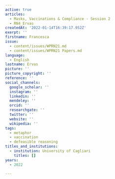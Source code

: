 ```yaml
---
active: true
articles:
  - Masks, Vaccinations & Compliance - Session 2
  - RN4_Ervas
createdAt: '2022-01-14T16:39:17.952Z'
exerpt: ''
firstname: Francesca
issue:
  - content/issues/WPRN21.md
  - content/issues/WPRN21 Papers.md
language:
  - English
lastname: Ervas
picture: ''
picture_copyright: ''
reference: ''
social_channels:
  google_scholar: ''
  instagram: ''
  linkedin: ''
  mendeley: ''
  orcid: ''
  researchgate: ''
  twitter: ''
  website: ''
  wikipedia: ''
tags:
  - metaphor
  - vaccination
  - defeasible reasoning
titles_and_institutions:
  - institution: University of Cagliari
    titles: []
years:
  - 2022

---
```

